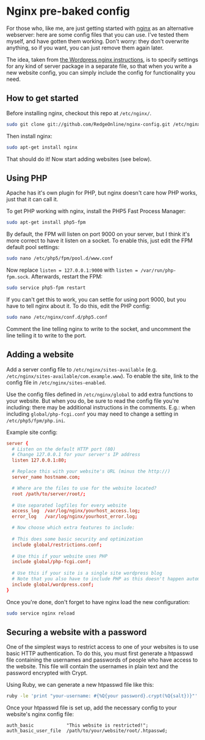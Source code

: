 Nginx pre-baked config
======================

For those who, like me, are just getting started with [nginx](http://nginx.org/en/) as an alternative webserver: 
here are some config files that you can use. I've tested them myself, and have gotten them working.
Don't worry: they don't overwrite anything, so if you want, you can just remove them again later.

The idea, taken from [the Wordpress nginx instructions](http://codex.wordpress.org/Nginx), 
is to specify settings for any kind of server package in a separate file, so that when you write a new website config,
you can simply include the config for functionality you need.

How to get started
------------------

Before installing nginx, checkout this repo at `/etc/nginx/`.

```bash
sudo git clone git://github.com/RedgeOnline/nginx-config.git /etc/nginx/
```

Then install nginx:

```bash
sudo apt-get install nginx
```

That should do it! Now start adding websites (see below).

Using PHP
---------

Apache has it's own plugin for PHP, but nginx doesn't care how PHP works, just that it can call it.

To get PHP working with nginx, install the PHP5 Fast Process Manager:

```bash
sudo apt-get install php5-fpm
```

By default, the FPM will listen on port 9000 on your server, but I think it's more correct to have it listen on a socket.
To enable this, just edit the FPM default pool settings:

```bash
sudo nano /etc/php5/fpm/pool.d/www.conf
```

Now replace `listen = 127.0.0.1:9000` with `listen = /var/run/php-fpm.sock`. Afterwards, restart the FPM:

```bash
sudo service php5-fpm restart
```

If you can't get this to work, you can settle for using port 9000, but you have to tell nginx about it. 
To do this, edit the PHP config:

```bash
sudo nano /etc/nginx/conf.d/php5.conf
```

Comment the line telling nginx to write to the socket, and uncomment the line telling it to write to the port.

Adding a website
----------------

Add a server config file to `/etc/nginx/sites-available` (e.g. `/etc/nginx/sites-available/com.example.www`). 
To enable the site, link to the config file in `/etc/nginx/sites-enabled`.

Use the config files defined in `/etc/nginx/global` to add extra functions to your website. 
But when you do, be sure to read the config file you're including: there may be additional instructions in the comments.
E.g.: when including `global/php-fcgi.conf` you may need to change a setting in `/etc/php5/fpm/php.ini`.

Example site config:
```conf
server {
  # Listen on the default HTTP port (80)
  # Change 127.0.0.1 for your server's IP address
  listen 127.0.0.1:80;

  # Replace this with your website's URL (minus the http://)
  server_name hostname.com;

  # Where are the files to use for the website located?
  root /path/to/server/root/;
  
  # Use separated logfiles for every website
  access_log  /var/log/nginx/yourhost_access.log;
  error_log   /var/log/nginx/yourhost_error.log;

  # Now choose which extra features to include:
  
  # This does some basic security and optimization
  include global/restrictions.conf;
  
  # Use this if your website uses PHP
  include global/php-fcgi.conf;
  
  # Use this if your site is a single site wordpress blog
  # Note that you also have to include PHP as this doesn't happen automatically
  include global/wordpress.conf;
}
```

Once you're done, don't forget to have nginx load the new configuration:
```bash
sudo service nginx reload
```

Securing a website with a password
----------------------------------

One of the simplest ways to restrict access to one of your websites is to use basic HTTP authentication.
To do this, you must first generate a htpasswd file containing the usernames and passwords of people who have access to the website.
This file will contain the usernames in plain text and the password encrypted with Crypt.

Using Ruby, we can generate a new htpasswd file like this:
```bash
ruby -le 'print "your-username: #{%Q{your password}.crypt(%Q{salt})}"' > /path/to/your/website/root/.htpasswd
```

Once your htpasswd file is set up, add the necessary config to your website's nginx config file:
```
auth_basic            "This website is restricted!";
auth_basic_user_file  /path/to/your/website/root/.htpasswd;
```
